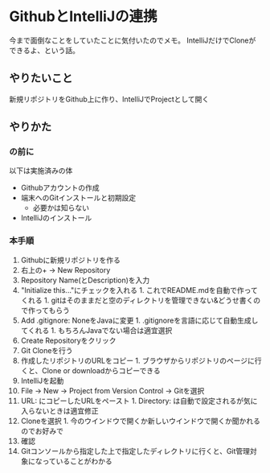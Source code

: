 # GithubとIntelliJの連携
今まで面倒なことをしていたことに気付いたのでメモ。
IntelliJだけでCloneができるよ、という話。

## やりたいこと
新規リポジトリをGithub上に作り、IntelliJでProjectとして開く

## やりかた
### の前に
以下は実施済みの体
- Githubアカウントの作成
- 端末へのGitインストールと初期設定
  - 必要かは知らない
- IntelliJのインストール

### 本手順
1. Githubに新規リポジトリを作る
  1. 右上の+ -> New Repository
  2. Repository Name(とDescription)を入力
  3. "Initialize this..."にチェックを入れる
    1. これでREADME.mdを自動で作ってくれる
    1. gitはそのままだと空のディレクトリを管理できない&どうせ書くので作ってもらう
  4. Add .gitignore: NoneをJavaに変更
    1. .gitignoreを言語に応じて自動生成してくれる
    1. もちろんJavaでない場合は適宜選択
  5. Create Repositoryをクリック
2. Git Cloneを行う
  1. 作成したリポジトリのURLをコピー
    1. ブラウザからリポジトリのページに行くと、Clone or downloadからコピーできる
  1. IntelliJを起動
  1. File -> New -> Project from Version Control -> Gitを選択
  2. URL: にコピーしたURLをペースト
    1. Directory: は自動で設定されるが気に入らないときは適宜修正
  3. Cloneを選択
    1. 今のウインドウで開くか新しいウインドウで開くか聞かれるのでお好みで
3. 確認
  1. Gitコンソールから指定した上で指定したディレクトリに行くと、Git管理対象になっていることがわかる

